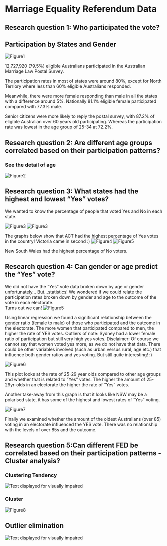 # Marriage Equality Referendum Data


## Research question 1: Who participated the vote?

## Participation by States and Gender
![Figure1](figure/Participation_by_states_and_gender.png)


12,727,920 (79.5%) eligible Australians participated in the Australian Marriage Law Postal Survey.  

The participation rates in most of states were around 80%, except for North Terriory where less than 60% eligible Australians responded. 

Meanwhile, there were more female responding than male in all the states with a difference around 5%. Nationally 81.1% eligible female participated compared with 77.3% male. 

Senior citizens were more likely to reply the postal survey, with 87.2% of eligible Australian over 60 years old participating. Whereas the participation rate was lowest in the age group of 25-34 at 72.2%.


## Research question 2: Are different age groups correlated based on their participation patterns?
### See the detail of age
![Figure2](figure/Age_correlations.png)



## Research question 3: What states had the highest and lowest “Yes” votes?


We wanted to know the percentage of people that voted Yes and No in each state.

![Figure3](figure/Yes_per_state.png) 
![Figure3](figure/Yes_ResBas.jpeg) 

The graphs below show that ACT had the highest percentage of Yes votes in the country!
Victoria came in second :)
![Figure4](figure/No_per_state.png) 
![Figure5](figure/No_ResBas.jpeg)


New South Wales had the highest percentage of No voters.




## Research question 4: Can gender or age predict the “Yes” vote?

We did not have the “Yes” vote data broken down by age or gender unfortunately...
But...statistics!
We wondered if we could relate the participation rates broken down by gender and age to the outcome of the vote in each electorate.  
Turns out we can! 
![Figure5](figure/gender_yes.png)


Using linear regression we found a significant relationship between the gender ratio (female to male) of those who participated and the outcome in the electorate. The more women that participated compared to men, the higher the rate of YES votes.
Outliers of note: Sydney had a lower female ratio of participation but still very high yes votes.
Disclaimer: Of course we cannot say that women voted yes more, as we do not have that data.  There could be other variables involved (such as urban versus rural, age etc.) that influence both gender ratios and yes voting.
But still quite interesting! :)

![Figure6](figure/20s_Yes.png)

This plot looks at the rate of 25-29 year olds compared to other age groups and whether that is related to “Yes” votes.
The higher the amount of 25-29yr-olds in an electorate the higher the rate of “Yes” votes.

Another take-away from this graph is that it looks like NSW may be a polarised state, it has some of the highest and lowest rates of “Yes” voting.

![Figure7](figure/oldies_yes.png)

Finally we examined whether the amount of the oldest Australians (over 85) voting in an electorate influenced the YES vote.
There was no relationship with the levels of over 85s and the outcome.


## Research question 5:Can different FED be correlated based on their participation patterns - Cluster analysis?
### Clustering Tendency 
![Text displayed for visually impaired](visual_assessment_of_clustering_tendency1.png)

### Cluster 
![Figure8](figure/FED_clustering_analysis.png)

## Outlier elimination
![Text displayed for visually impaired](figure/outlier_elimination.png)
